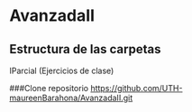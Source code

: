 # AvanzadaII


## Estructura de las carpetas
   IParcial (Ejercicios de clase)
   
###Clone repositorio https://github.com/UTH-maureenBarahona/AvanzadaII.git
